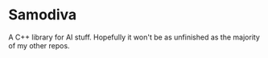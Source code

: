 # Samodiva
A C++ library for AI stuff. Hopefully it won't be as unfinished as the majority of my other repos.
